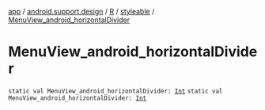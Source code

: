 [app](../../../index.md) / [android.support.design](../../index.md) / [R](../index.md) / [styleable](index.md) / [MenuView_android_horizontalDivider](./-menu-view_android_horizontal-divider.md)

# MenuView_android_horizontalDivider

`static val MenuView_android_horizontalDivider: `[`Int`](https://kotlinlang.org/api/latest/jvm/stdlib/kotlin/-int/index.html)
`static val MenuView_android_horizontalDivider: `[`Int`](https://kotlinlang.org/api/latest/jvm/stdlib/kotlin/-int/index.html)